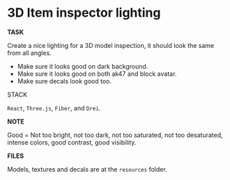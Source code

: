# 3D Item inspector lighting

**TASK**

Create a nice lighting for a 3D model inspection, it should look the same from all angles.

- Make sure it looks good on dark background.
- Make sure it looks good on both ak47 and block avatar.
- Make sure decals look good too.


STACK

`React`, `Three.js`, `Fiber`, and `Drei`.


**NOTE**

Good = Not too bright, not too dark, not too saturated, not too desaturated, intense colors, good contrast, good visibility.

**FILES**

Models, textures and decals are at the `resources` folder.
